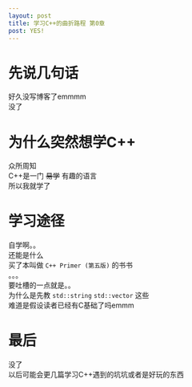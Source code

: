```yaml
---
layout: post
title: 学习C++的曲折路程 第0章
post: YES!
---
```


# 先说几句话
好久没写博客了emmmm  
没了

# 为什么突然想学C++
众所周知  
C++是一门 <del>易学</del> 有趣的语言  
所以我就学了  

# 学习途径
自学啊。。  
还能是什么  
买了本叫做 `C++ Primer (第五版)` 的书书  
。。。  
要吐槽的一点就是。。  
为什么是先教 `std::string` `std::vector` 这些  
难道是假设读者已经有C基础了吗emmm

# 最后
没了  
以后可能会更几篇学习C++遇到的坑坑或者是好玩的东西